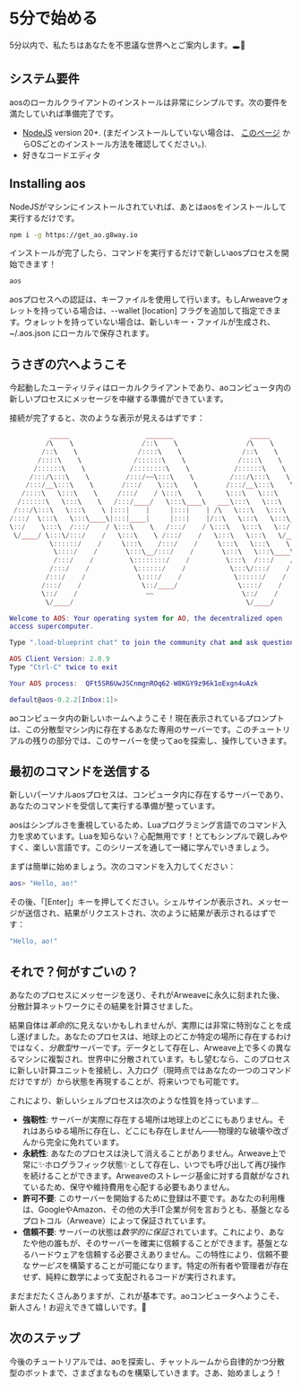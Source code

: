 <!-- # Get started in 5 minutes -->

# 5分で始める

<!-- In less than 5 mins, we'll walk you through the process of taking your first peek into the rabbit hole. 🕳️🐇 -->

5分以内で、私たちはあなたを不思議な世界へとご案内します。🕳️🐇

<!-- ## System requirements -->

## システム要件

<!-- The local client of aos is super simple to install. Just make sure you have: -->

aosのローカルクライアントのインストールは非常にシンプルです。次の要件を満たしていれば準備完了です。

- [NodeJS](https://nodejs.org) version 20+. (まだインストールしていない場合は、 [このページ](https://nodejs.org/en/download/package-manager) からOSごとのインストール方法を確認してください。).
- 好きなコードエディタ

## Installing aos

<!-- Once you have NodeJS on your machine, all you need to do is install aos and run it: -->

NodeJSがマシンにインストールされていれば、あとはaosをインストールして実行するだけです。

```sh
npm i -g https://get_ao.g8way.io
```

<!-- After installation, we can simply run the command itself to start a new aos process! -->

インストールが完了したら、コマンドを実行するだけで新しいaosプロセスを開始できます！

```sh
aos
```

<!-- You authenticate yourself to your aos process using a keyfile. If you have an Arweave wallet you can specify it by adding a `--wallet [location]` flag. If you don't, a new keyfile will be generated and stored locally for you at `~/.aos.json`. -->

aosプロセスへの認証は、キーファイルを使用して行います。もしArweaveウォレットを持っている場合は、--wallet [location] フラグを追加して指定できます。ウォレットを持っていない場合は、新しいキー・ファイルが生成され、~/.aos.json にローカルで保存されます。

<!-- ## Welcome to the rabbit hole -->

## うさぎの穴へようこそ

<!-- The utility you just started is a local client, which is ready to relay messages for you to your new process inside the ao computer. -->

今起動したユーティリティはローカルクライアントであり、aoコンピュータ内の新しいプロセスにメッセージを中継する準備ができています。

<!-- After it connects, you should see the following: -->

接続が完了すると、次のような表示が見えるはずです：

```lua
          _____                   _______                   _____
         /\    \                 /::\    \                 /\    \
        /::\    \               /::::\    \               /::\    \
       /::::\    \             /::::::\    \             /::::\    \
      /::::::\    \           /::::::::\    \           /::::::\    \
     /:::/\:::\    \         /:::/~~\:::\    \         /:::/\:::\    \
    /:::/__\:::\    \       /:::/    \:::\    \       /:::/__\:::\    \
   /::::\   \:::\    \     /:::/    / \:::\    \      \:::\   \:::\    \
  /::::::\   \:::\    \   /:::/____/   \:::\____\   ___\:::\   \:::\    \
 /:::/\:::\   \:::\    \ |:::|    |     |:::|    | /\   \:::\   \:::\    \
/:::/  \:::\   \:::\____\|:::|____|     |:::|    |/::\   \:::\   \:::\____\
\::/    \:::\  /:::/    / \:::\    \   /:::/    / \:::\   \:::\   \::/    /
 \/____/ \:::\/:::/    /   \:::\    \ /:::/    /   \:::\   \:::\   \/____/
          \::::::/    /     \:::\    /:::/    /     \:::\   \:::\    \
           \::::/    /       \:::\__/:::/    /       \:::\   \:::\____\
           /:::/    /         \::::::::/    /         \:::\  /:::/    /
          /:::/    /           \::::::/    /           \:::\/:::/    /
         /:::/    /             \::::/    /             \::::::/    /
        /:::/    /               \::/____/               \::::/    /
        \::/    /                 ~~                      \::/    /
         \/____/                                           \/____/

Welcome to AOS: Your operating system for AO, the decentralized open
access supercomputer.

Type ".load-blueprint chat" to join the community chat and ask questions!

AOS Client Version: 2.0.9
Type "Ctrl-C" twice to exit

Your AOS process:  QFt5SR6UwJSCnmgnROq62-W8KGY9z96k1oExgn4uAzk

default@aos-0.2.2[Inbox:1]>
```

<!-- Welcome to your new home in the ao computer! The prompt you are now looking at is your own personal server in this decentralized machine. We will be using it to play with and explore ao in the rest of this tutorial. -->

aoコンピュータ内の新しいホームへようこそ！現在表示されているプロンプトは、この分散型マシン内に存在するあなた専用のサーバーです。このチュートリアルの残りの部分では、このサーバーを使ってaoを探索し、操作していきます。

<!-- ## Sending your first command -->

## 最初のコマンドを送信する

<!-- Your new personal aos process is a server that lives inside the computer, waiting to receive and execute your commands. -->

新しいパーソナルaosプロセスは、コンピュータ内に存在するサーバーであり、あなたのコマンドを受信して実行する準備が整っています。

<!-- aos loves to make things simple, so it wants to hear commands from you in the Lua programming language. Don't know Lua? Don't panic! It is a super straightforward, friendly, and fun language. We will learn it as we progress through this series. -->

aosはシンプルさを重視しているため、Luaプログラミング言語でのコマンド入力を求めています。Luaを知らない？心配無用です！とてもシンプルで親しみやすく、楽しい言語です。このシリーズを通して一緒に学んでいきましょう。

<!-- Let's break the ice and type: -->

まずは簡単に始めましょう。次のコマンドを入力してください：

```lua
aos> "Hello, ao!"
```

<!-- Then hit the "[Enter]" key. You should see your shell sign and post the message, request the result, then print the result as follows: -->

その後、「[Enter]」キーを押してください。シェルサインが表示され、メッセージが送信され、結果がリクエストされ、次のように結果が表示されるはずです：

```lua
"Hello, ao!"
```

<!-- ## Eh. What's the big deal? -->

## それで？何がすごいの？

<!-- Sent it a message to your process, permanently etched it into Arweave, then asked a distributed compute network to calculate its result. -->

あなたのプロセスにメッセージを送り、それがArweaveに永久に刻まれた後、分散計算ネットワークにその結果を計算させました。

<!-- While the result might not _look_ revolutionary, in reality you have done something quite extraordinary. Your process is a _decentralized_ server that doesn't exist in any one particular place on Earth. It exists as data, replicated on Arweave between many different machines, distributed all over the world. If you wanted to, you could now attach a new compute unit to this process and recreate the state from its log of inputs (just your single command, for now) -- at any time in the future. -->

結果自体は*革命的*に見えないかもしれませんが、実際には非常に特別なことを成し遂げました。あなたのプロセスは、地球上のどこか特定の場所に存在するわけではなく、*分散型*サーバーです。データとして存在し、Arweave上で多くの異なるマシンに複製され、世界中に分散されています。もし望むなら、このプロセスに新しい計算ユニットを接続し、入力ログ（現時点ではあなたの一つのコマンドだけですが）から状態を再現することが、将来いつでも可能です。

<!-- This makes your new shell process... -->

これにより、新しいシェルプロセスは次のような性質を持っています…

<!-- - **Resilient**: There is no single place on Earth where your server actually resides. It is everywhere and nowhere -- immune from physical destruction or tampering of any kind.
- **Permanent**: Your process will never dissappear. It will always exist in its [✨holographic state✨ ](/concepts/holographic-state) on Arweave, allowing you to recall it and continue playing with it. A contribution has been made to Arweave's storage endowment, so that you never have to think about upkeep or maintainance payments again.
- **Permissionless**: You did not have to register in order to start this server. Your right to use it is guaranteed by its underlying protocol (Arweave), no matter what Google, Amazon, or any other BigTech company says.
- **Trustless**: The state of your server is _mathematically guaranteed_. This means that you -- and everyone else -- can trust it with certainty, without even having to trust the underlying hardware it runs on. This property lets you build trustless _services_ on top: Code that runs without any priveliged owner or controller, ruled purely by math.

There is so much more to it, but these are the basics. Welcome to the ao computer, newbie! We are grateful to have you. 🫡 -->

- **強靭性**: サーバーが実際に存在する場所は地球上のどこにもありません。それはあらゆる場所に存在し、どこにも存在しません――物理的な破壊や改ざんから完全に免れています。
- **永続性**: あなたのプロセスは決して消えることがありません。Arweave上で常に✨ホログラフィック状態✨として存在し、いつでも呼び出して再び操作を続けることができます。Arweaveのストレージ基金に対する貢献がなされているため、保守や維持費用を心配する必要もありません。
- **許可不要**: このサーバーを開始するために登録は不要です。あなたの利用権は、GoogleやAmazon、その他の大手IT企業が何を言おうとも、基盤となるプロトコル（Arweave）によって保証されています。
- **信頼不要**: サーバーの状態は*数学的に保証*されています。これにより、あなたや他の誰もが、そのサーバーを確実に信頼することができます。基盤となるハードウェアを信頼する必要さえありません。この特性により、信頼不要な*サービス*を構築することが可能になります。特定の所有者や管理者が存在せず、純粋に数学によって支配されるコードが実行されます。

まだまだたくさんありますが、これが基本です。aoコンピュータへようこそ、新人さん！お迎えできて嬉しいです。🫡

<!-- ## Next Steps -->

## 次のステップ

<!-- In the tutorials that follow, we will explore ao and build everything from chatrooms to autonomous, decentralized bots. Let's go! -->

今後のチュートリアルでは、aoを探索し、チャットルームから自律的かつ分散型のボットまで、さまざまなものを構築していきます。さあ、始めましょう！
